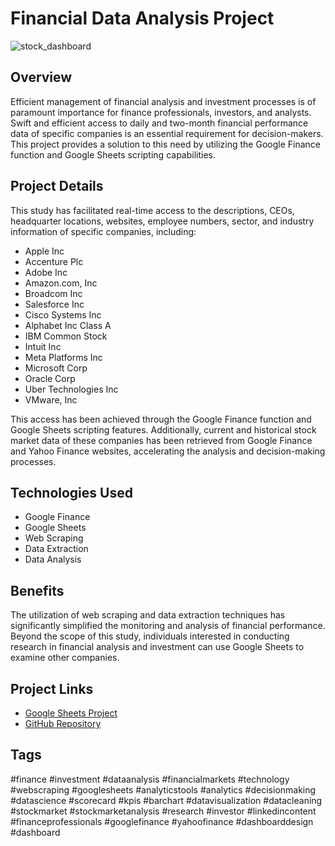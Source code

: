 # Financial Data Analysis Project

![stock_dashboard](https://github.com/huseyincenik/spreadsheets/assets/127469334/2d72b287-fb86-4fdd-a7f0-26826eaae1e8)


## Overview

Efficient management of financial analysis and investment processes is of paramount importance for finance professionals, investors, and analysts. Swift and efficient access to daily and two-month financial performance data of specific companies is an essential requirement for decision-makers. This project provides a solution to this need by utilizing the Google Finance function and Google Sheets scripting capabilities.

## Project Details

This study has facilitated real-time access to the descriptions, CEOs, headquarter locations, websites, employee numbers, sector, and industry information of specific companies, including:

- Apple Inc
- Accenture Plc
- Adobe Inc
- Amazon.com, Inc
- Broadcom Inc
- Salesforce Inc
- Cisco Systems Inc
- Alphabet Inc Class A
- IBM Common Stock
- Intuit Inc
- Meta Platforms Inc
- Microsoft Corp
- Oracle Corp
- Uber Technologies Inc
- VMware, Inc

This access has been achieved through the Google Finance function and Google Sheets scripting features. Additionally, current and historical stock market data of these companies has been retrieved from Google Finance and Yahoo Finance websites, accelerating the analysis and decision-making processes.

## Technologies Used

- Google Finance
- Google Sheets
- Web Scraping
- Data Extraction
- Data Analysis

## Benefits

The utilization of web scraping and data extraction techniques has significantly simplified the monitoring and analysis of financial performance. Beyond the scope of this study, individuals interested in conducting research in financial analysis and investment can use Google Sheets to examine other companies.

## Project Links

- [Google Sheets Project](https://lnkd.in/dp2G9Nss)
- [GitHub Repository](https://lnkd.in/dCAPu_th)

## Tags

#finance #investment #dataanalysis #financialmarkets #technology #webscraping #googlesheets #analyticstools #analytics #decisionmaking #datascience #scorecard #kpis #barchart #datavisualization #datacleaning #stockmarket #stockmarketanalysis #research #investor #linkedincontent #financeprofessionals #googlefinance #yahoofinance #dashboarddesign #dashboard

